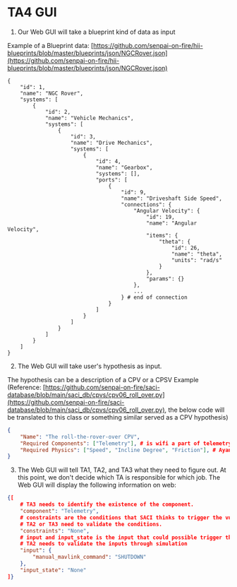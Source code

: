 # TA4 GUI

1. Our Web GUI will take a blueprint kind of data as input

Example of a Blueprint data: [https://github.com/senpai-on-fire/hii-blueprints/blob/master/blueprints/json/NGCRover.json](https://github.com/senpai-on-fire/hii-blueprints/blob/master/blueprints/json/NGCRover.json)

```
{
	"id": 1,
	"name": "NGC Rover",
	"systems": [
		{
			"id": 2,
			"name": "Vehicle Mechanics",
			"systems": [
				{
					"id": 3,
					"name": "Drive Mechanics",
					"systems": [
						{
							"id": 4,
							"name": "Gearbox",
							"systems": [],
							"ports": [
								{
									"id": 9,
									"name": "Driveshaft Side Speed",
									"connections": {
										"Angular Velocity": {
											"id": 19,
											"name": "Angular Velocity",
											"items": {
												"theta": {
													"id": 26,
													"name": "theta",
													"units": "rad/s"
												}
											},
											"params": {}
										},
                                        ...
                                    } # end of connection
                                }
                            ]
                        }
                    ]
                }
            ]
        }
    ]
}
```

2. The Web GUI will take user's hypothesis as input.

The hypothesis can be a description of a CPV or a CPSV
Example (Reference: [https://github.com/senpai-on-fire/saci-database/blob/main/saci_db/cpvs/cpv06_roll_over.py](https://github.com/senpai-on-fire/saci-database/blob/main/saci_db/cpvs/cpv06_roll_over.py), the below code will be translated to this class or something similar served as a CPV hypothesis)

```json
{
    "Name": "The roll-the-rover-over CPV",
    "Required Components": ["Telemetry"], # is wifi a part of telemetry?
    "Required Physics": ["Speed", "Incline Degree", "Friction"], # Ayan: fill in more factors
}
```

3. The Web GUI will tell TA1, TA2, and TA3 what they need to figure out. At this point, we don't decide which TA is responsible for which job. The Web GUI will display the following information on web:

```json
{[
    # TA3 needs to identify the existence of the component.
    "component": "Telemetry",
    # constraints are the conditions that SACI thinks to trigger the vulnerability.
    # TA2 or TA3 need to validate the conditions.
    "constraints": "None",
    # input and input_state is the input that could possible trigger the vulnerability when the CPS is under the input_state.
    # TA2 needs to validate the inputs through simulation
    "input": {
        "manual_mavlink_command": "SHUTDOWN"
    },
    "input_state": "None"
]}
```


